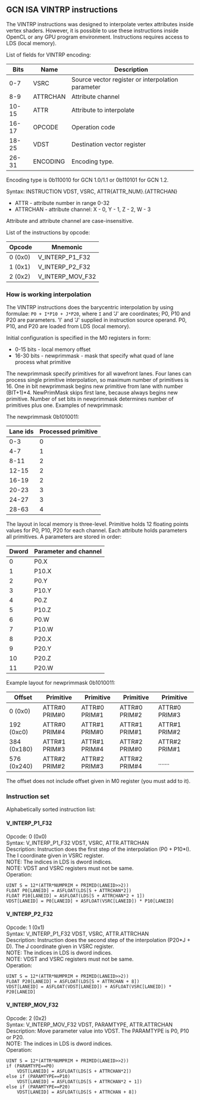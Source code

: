 ## GCN ISA VINTRP instructions

The VINTRP instructions was designed to interpolate vertex attributes inside
vertex shaders. However, it is possible to use these instructions inside OpenCL or
any GPU program environment. Instructions requires access to LDS (local memory).

List of fields for VINTRP encoding:

Bits  | Name     | Description
------|----------|------------------------------
0-7   | VSRC     | Source vector register or interpolation parameter
8-9   | ATTRCHAN | Attribute channel
10-15 | ATTR     | Attribute to interpolate
16-17 | OPCODE   | Operation code
18-25 | VDST     | Destination vector register
26-31 | ENCODING | Encoding type.

Encoding type is 0b110010 for GCN 1.0/1.1 or 0b110101 for GCN 1.2.

Syntax: INSTRUCTION VDST, VSRC, ATTR{ATTR_NUM}.{ATTRCHAN}

* ATTR - attribute number in range 0-32
* ATTRCHAN - attribute channel: X - 0, Y - 1, Z - 2, W - 3

Attribute and attribute channel are case-insensitive.

List of the instructions by opcode:

 Opcode      | Mnemonic
-------------|-----------------------
 0 (0x0)     | V_INTERP_P1_F32
 1 (0x1)     | V_INTERP_P2_F32
 2 (0x2)     | V_INTERP_MOV_F32

### How is working interpolation

The VINTRP instructions does the barycentric interpolation by using formulae:
`P0 + I*P10 + J*P20`, where `I` and 'J' are coordinates; P0, P10 and P20 are parameters.
'I' and  'J' supplied in instruction source operand. P0, P10, and P20 are loaded from
LDS (local memory).

Initial configuration is specified in the M0 registers in form:

* 0-15 bits - local memory offset
* 16-30 bits - newprimmask - mask that specify what quad of lane process what primitive

The newprimmask specify primitives for all wavefront lanes. Four lanes can process
single primitive interpolation, so maximum number of primitives is 16. One in bit
newprimmask begins new primitive from lane with number (BIT+1)*4. NewPrimMask skips first
lane, because always begins new primitive. Number of set bits in newprimmask determines
number of primitives plus one. Examples of newprimmask:

The newprimmask 0b1010011:

Lane ids | Processed primitive
---------|---------------------------------
 0-3     | 0
 4-7     | 1
 8-11    | 2
 12-15   | 2
 16-19   | 2
 20-23   | 3
 24-27   | 3
 28-63   | 4

The layout in local memory is three-level. Primitive holds 12 floating points values for
P0, P10, P20 for each channel. Each attribute holds parameters all primitives.
A parameters are stored in order:

Dword | Parameter and channel
------|-------------------------------
 0    | P0.X
 1    | P10.X
 2    | P0.Y
 3    | P10.Y
 4    | P0.Z
 5    | P10.Z
 6    | P0.W
 7    | P10.W
 8    | P20.X
 9    | P20.Y
 10   | P20.Z
 11   | P20.W

Example layout for newprimmask 0b1010011:

 Offset      | Primitive     | Primitive     | Primitive     | Primitive
-------------|---------------|---------------|---------------|-------------------
 0 (0x0)     | ATTR#0 PRIM#0 | ATTR#0 PRIM#1 | ATTR#0 PRIM#2 | ATTR#0 PRIM#3
 192 (0xc0)  | ATTR#0 PRIM#4 | ATTR#1 PRIM#0 | ATTR#1 PRIM#1 | ATTR#1 PRIM#2
 384 (0x180) | ATTR#1 PRIM#3 | ATTR#1 PRIM#4 | ATTR#2 PRIM#0 | ATTR#2 PRIM#1
 576 (0x240) | ATTR#2 PRIM#2 | ATTR#2 PRIM#3 | ATTR#2 PRIM#4 | .......
 
The offset does not include offset given in M0 register (you must add to it).

### Instruction set

Alphabetically sorted instruction list:

#### V_INTERP_P1_F32

Opcode: 0 (0x0)  
Syntax: V_INTERP_P1_F32 VDST, VSRC, ATTR.ATTRCHAN  
Description: Instruction does the first step of the interpolation (P0 + P10*I). The I
coordinate given in VSRC register.  
NOTE: The indices in LDS is dword indices.  
NOTE: VDST and VSRC registers must not be same.  
Operation:  
```
UINT S = 12*(ATTR*NUMPRIM + PRIMID(LANEID>>2))
FLOAT P0[LANEID] = ASFLOAT(LDS[S + ATTRCHAN*2])
FLOAT P10[LANEID] = ASFLOAT(LDS[S + ATTRCHAN*2 + 1])
VDST[LANEID] = P0[LANEID] + ASFLOAT(VSRC[LANEID]) * P10[LANEID]
```

#### V_INTERP_P2_F32

Opcode: 1 (0x1)  
Syntax: V_INTERP_P1_F32 VDST, VSRC, ATTR.ATTRCHAN  
Description: Instruction does the second step of the interpolation (P20*J + D). The J
coordinate given in VSRC register.  
NOTE: The indices in LDS is dword indices.  
NOTE: VDST and VSRC registers must not be same.  
Operation:  
```
UINT S = 12*(ATTR*NUMPRIM + PRIMID(LANEID>>2))
FLOAT P20[LANEID] = ASFLOAT(LDS[S + ATTRCHAN + 8])
VDST[LANEID] = ASFLOAT(VDST[LANEID]) + ASFLOAT(VSRC[LANEID]) * P20[LANEID]
```

#### V_INTERP_MOV_F32

Opcode: 2 (0x2)  
Syntax: V_INTERP_MOV_F32 VDST, PARAMTYPE, ATTR.ATTRCHAN  
Description: Move parameter value into VDST. The PARAMTYPE is P0, P10 or P20.  
NOTE: The indices in LDS is dword indices.  
Operation:  
```
UINT S = 12*(ATTR*NUMPRIM + PRIMID(LANEID>>2))
if (PARAMTYPE==P0)
    VDST[LANEID] = ASFLOAT(LDS[S + ATTRCHAN*2])
else if (PARAMTYPE==P10)
    VDST[LANEID] = ASFLOAT(LDS[S + ATTRCHAN*2 + 1])
else if (PARAMTYPE==P20)
    VDST[LANEID] = ASFLOAT(LDS[S + ATTRCHAN + 8])
```
